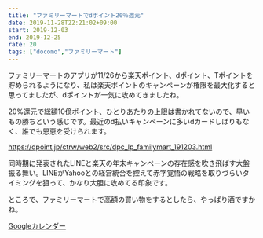 ```yaml
---
title: "ファミリーマートでdポイント20％還元"
date: 2019-11-28T22:21:02+09:00
start: 2019-12-03
end: 2019-12-25
rate: 20
tags: ["docomo","ファミリーマート"]
---
```


ファミリーマートのアプリが11/26から楽天ポイント、dポイント、Tポイントを貯められるようになり、私は楽天ポイントのキャンペーンが権限を最大化すると思ってましたが、dポイントが一気に攻めてきましたね。

20%還元で総額10億ポイント、ひとりあたりの上限は書かれてないので、早いもの勝ちという感じです。最近のd払いキャンペーンに多いdカードしばりもなく、誰でも恩恵を受けられます。

https://dpoint.jp/ctrw/web2/src/dpc_lp_familymart_191203.html

同時期に発表されたLINEと楽天の年末キャンペーンの存在感を吹き飛ばす大盤振る舞い。LINEがYahooとの経営統合を控えて赤字覚悟の戦略を取りづらいタイミングを狙って、かなり大胆に攻めてる印象です。

ところで、ファミリーマートで高額の買い物をするとしたら、やっぱり酒ですかね。


[Googleカレンダー](http://www.google.com/calendar/event?action=TEMPLATE&text=%E3%83%95%E3%82%A1%E3%83%9F%E3%83%AA%E3%83%BC%E3%83%9E%E3%83%BC%E3%83%88%E3%81%A7d%E3%83%9D%E3%82%A4%E3%83%B3%E3%83%8820%25%E9%82%84%E5%85%83&dates=20191203/20191225&details=https://pokanpo.com/posts/20191225_docomo_familymart/)
